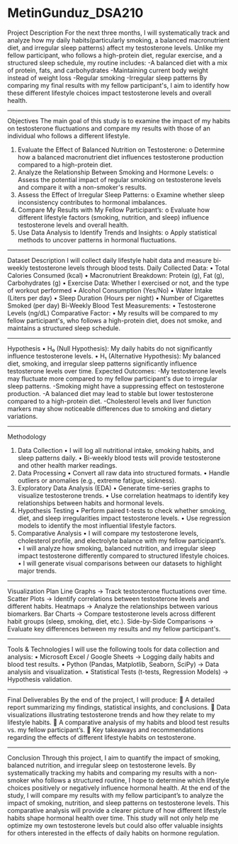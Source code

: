 # MetinGunduz_DSA210
Project Description
For the next three months, I will systematically track and analyze how my daily habits(particularly smoking, a balanced macronutrient diet, and irregular sleep patterns) affect my testosterone levels.
Unlike my fellow participant, who follows a high-protein diet, regular exercise, and a structured sleep schedule, my routine includes:
  -A balanced diet with a mix of protein, fats, and carbohydrates
  -Maintaining current body weight instead of weight loss
  -Regular smoking
  -Irregular sleep patterns
By comparing my final results with my fellow participant's, I aim to identify how these different lifestyle choices impact testosterone levels and overall health.
________________________________________
Objectives
The main goal of this study is to examine the impact of my habits on testosterone fluctuations and compare my results with those of an individual who follows a different lifestyle.
1.	Evaluate the Effect of Balanced Nutrition on Testosterone:
o	Determine how a balanced macronutrient diet influences testosterone production compared to a high-protein diet.
2.	Analyze the Relationship Between Smoking and Hormone Levels:
o	Assess the potential impact of regular smoking on testosterone levels and compare it with a non-smoker's results.
3.	Assess the Effect of Irregular Sleep Patterns:
o	Examine whether sleep inconsistency contributes to hormonal imbalances.
4.	Compare My Results with My Fellow Participant’s:
o	Evaluate how different lifestyle factors (smoking, nutrition, and sleep) influence testosterone levels and overall health.
5.	Use Data Analysis to Identify Trends and Insights:
o	Apply statistical methods to uncover patterns in hormonal fluctuations.
________________________________________
Dataset Description
I will collect daily lifestyle habit data and measure bi-weekly testosterone levels through blood tests.
Daily Collected Data:
•	Total Calories Consumed (kcal)
•	Macronutrient Breakdown: Protein (g), Fat (g), Carbohydrates (g)
•	Exercise Data: Whether I exercised or not, and the type of workout performed
•	Alcohol Consumption (Yes/No)
•	Water Intake (Liters per day)
•	Sleep Duration (Hours per night)
•	Number of Cigarettes Smoked (per day)
Bi-Weekly Blood Test Measurements:
•	Testosterone Levels (ng/dL)
Comparative Factor:
•	My results will be compared to my fellow participant's, who follows a high-protein diet, does not smoke, and maintains a structured sleep schedule.
________________________________________
Hypothesis
•	H₀ (Null Hypothesis): My daily habits do not significantly influence testosterone levels.
•	H₁ (Alternative Hypothesis): My balanced diet, smoking, and irregular sleep patterns significantly influence testosterone levels over time.
Expected Outcomes:
 -My testosterone levels may fluctuate more compared to my fellow participant's due to irregular sleep patterns.
 -Smoking might have a suppressing effect on testosterone production.
 -A balanced diet may lead to stable but lower testosterone compared to a high-protein diet.
 -Cholesterol levels and liver function markers may show noticeable differences due to smoking and dietary variations.
________________________________________
Methodology
1. Data Collection
•	I will log all nutritional intake, smoking habits, and sleep patterns daily.
•	Bi-weekly blood tests will provide testosterone and other health marker readings.
2. Data Processing
•	Convert all raw data into structured formats.
•	Handle outliers or anomalies (e.g., extreme fatigue, sickness).
3. Exploratory Data Analysis (EDA)
•	Generate time-series graphs to visualize testosterone trends.
•	Use correlation heatmaps to identify key relationships between habits and hormonal levels.
4. Hypothesis Testing
•	Perform paired t-tests to check whether smoking, diet, and sleep irregularities impact testosterone levels.
•	Use regression models to identify the most influential lifestyle factors.
5. Comparative Analysis
•	I will compare my testosterone levels, cholesterol profile, and electrolyte balance with my fellow participant’s.
•	I will analyze how smoking, balanced nutrition, and irregular sleep impact testosterone differently compared to structured lifestyle choices.
•	I will generate visual comparisons between our datasets to highlight major trends.
________________________________________
Visualization Plan
 Line Graphs → Track testosterone fluctuations over time.
 Scatter Plots → Identify correlations between testosterone levels and different habits.
 Heatmaps → Analyze the relationships between various biomarkers.
 Bar Charts → Compare testosterone levels across different habit groups (sleep, smoking, diet, etc.).
 Side-by-Side Comparisons → Evaluate key differences between my results and my fellow participant's.
________________________________________
Tools & Technologies
I will use the following tools for data collection and analysis:
•	Microsoft Excel / Google Sheets → Logging daily habits and blood test results.
•	Python (Pandas, Matplotlib, Seaborn, SciPy) → Data analysis and visualization.
•	Statistical Tests (t-tests, Regression Models) → Hypothesis validation.
________________________________________
Final Deliverables
By the end of the project, I will produce:
📌 A detailed report summarizing my findings, statistical insights, and conclusions.
📌 Data visualizations illustrating testosterone trends and how they relate to my lifestyle habits.  📌 A comparative analysis of my habits and blood test results vs. my fellow participant’s.
📌 Key takeaways and recommendations regarding the effects of different lifestyle habits on testosterone.
________________________________________
Conclusion
Through this project, I aim to quantify the impact of smoking, balanced nutrition, and irregular sleep on testosterone levels. By systematically tracking my habits and comparing my results with a non-smoker who follows a structured routine, I hope to determine which lifestyle choices positively or negatively influence hormonal health.
At the end of the study, I will compare my results with my fellow participant’s to analyze the impact of smoking, nutrition, and sleep patterns on testosterone levels. This comparative analysis will provide a clearer picture of how different lifestyle habits shape hormonal health over time.
This study will not only help me optimize my own testosterone levels but could also offer valuable insights for others interested in the effects of daily habits on hormone regulation.

